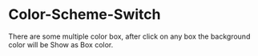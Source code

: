 # Color-Scheme-Switch

There are some multiple color box, after click on any box the background color will be Show as Box color. 
